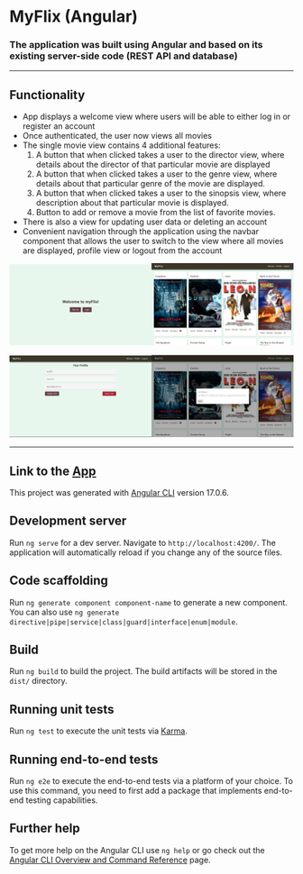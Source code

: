 # MyFlix (Angular)
### The application was built using Angular and based on its existing server-side code (REST API and database)
___
## Functionality
* App displays a welcome view where users will be able to either log in or register an account
* Once authenticated, the user now views all movies
* The single movie view contains 4 additional features: 
   1. A button that when clicked takes a user to the director view, where details about the director of that particular movie are displayed
   2. A button that when clicked takes a user to the genre view, where details about that particular genre of the movie are displayed.
   3. A button that when clicked takes a user to the sinopsis view, where description about that particular movie is displayed.
   4. Button to add or remove a movie from the list of favorite movies.
* There is also a view for updating user data or deleting an account
* Convenient navigation through the application using the navbar component that allows the user to switch to the view where all movies are displayed, profile view or logout from the account

<img width="50%" src="./src/assets/img/welcome.png" alt="screenshot of welcome view"/><img width="50%" src="./src/assets/img/movies-page.png" alt="screenshot of movies view"/>

<img width="50%" src="./src/assets/img/profile-page.png" alt="screenshot of profile view"/><img width="50%" src="./src/assets/img/details-dialog.png" alt="screenshot of details dialog"/>
___

## Link to the [App](https://nnnzrnk.github.io/movie_api-Angular-client/)

This project was generated with [Angular CLI](https://github.com/angular/angular-cli) version 17.0.6.

## Development server

Run `ng serve` for a dev server. Navigate to `http://localhost:4200/`. The application will automatically reload if you change any of the source files.

## Code scaffolding

Run `ng generate component component-name` to generate a new component. You can also use `ng generate directive|pipe|service|class|guard|interface|enum|module`.

## Build

Run `ng build` to build the project. The build artifacts will be stored in the `dist/` directory.

## Running unit tests

Run `ng test` to execute the unit tests via [Karma](https://karma-runner.github.io).

## Running end-to-end tests

Run `ng e2e` to execute the end-to-end tests via a platform of your choice. To use this command, you need to first add a package that implements end-to-end testing capabilities.

## Further help

To get more help on the Angular CLI use `ng help` or go check out the [Angular CLI Overview and Command Reference](https://angular.io/cli) page.
